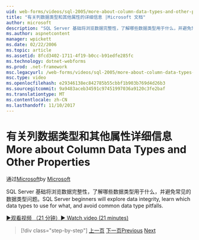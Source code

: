 ```yaml
---
uid: web-forms/videos/sql-2005/more-about-column-data-types-and-other-properties
title: "有关列数据类型和其他属性的详细信息 |Microsoft 文档"
author: microsoft
description: "SQL Server 基础将浏览数据完整性，了解哪些数据类型用于什么，并避免常见的数据类型问题。"
ms.author: aspnetcontent
manager: wpickett
ms.date: 02/22/2006
ms.topic: article
ms.assetid: 8fcd3402-1711-4f19-b0cc-b91edfe285fc
ms.technology: dotnet-webforms
ms.prod: .net-framework
msc.legacyurl: /web-forms/videos/sql-2005/more-about-column-data-types-and-other-properties
msc.type: video
ms.openlocfilehash: e29346138ec842785b55cbbf1b903b769d4d26b3
ms.sourcegitcommit: 9a9483aceb34591c97451997036a9120c3fe2baf
ms.translationtype: MT
ms.contentlocale: zh-CN
ms.lasthandoff: 11/10/2017
---
```

<a name="more-about-column-data-types-and-other-properties"></a><span data-ttu-id="4ab01-103">有关列数据类型和其他属性详细信息</span><span class="sxs-lookup"><span data-stu-id="4ab01-103">More about Column Data Types and Other Properties</span></span>
====================
<span data-ttu-id="4ab01-104">通过[Microsoft](https://github.com/microsoft)</span><span class="sxs-lookup"><span data-stu-id="4ab01-104">by [Microsoft](https://github.com/microsoft)</span></span>

<span data-ttu-id="4ab01-105">SQL Server 基础将浏览数据完整性，了解哪些数据类型用于什么，并避免常见的数据类型问题。</span><span class="sxs-lookup"><span data-stu-id="4ab01-105">SQL Server beginners will explore data integrity, learn which data types to use for what, and avoid common data type pitfalls.</span></span>

[<span data-ttu-id="4ab01-106">&#9654;观看视频 （21 分钟）</span><span class="sxs-lookup"><span data-stu-id="4ab01-106">&#9654; Watch video (21 minutes)</span></span>](https://channel9.msdn.com/Blogs/ASP-NET-Site-Videos/more-about-column-data-types-and-other-properties)

>[!div class="step-by-step"]
<span data-ttu-id="4ab01-107">[上一页](understanding-database-tables-and-records.md)
[下一页](designing-relational-database-tables.md)</span><span class="sxs-lookup"><span data-stu-id="4ab01-107">[Previous](understanding-database-tables-and-records.md)
[Next](designing-relational-database-tables.md)</span></span>
